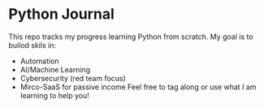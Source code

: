 # Python Journal
This repo tracks my progress learning Python from scratch. My goal is to builod skils in: 
- Automation
- AI/Machine Learning
- Cybersecurity (red team focus)
- Mirco-SaaS for passive income
Feel free to tag along or use what I am learning to help you!
